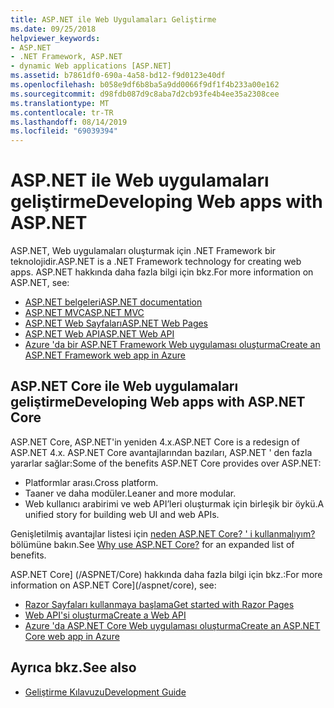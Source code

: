 ```yaml
---
title: ASP.NET ile Web Uygulamaları Geliştirme
ms.date: 09/25/2018
helpviewer_keywords:
- ASP.NET
- .NET Framework, ASP.NET
- dynamic Web applications [ASP.NET]
ms.assetid: b7861df0-690a-4a58-bd12-f9d0123e40df
ms.openlocfilehash: b058e9df6b8ba5a9dd0066f9df1f4b233a00e162
ms.sourcegitcommit: d98fdb087d9c8aba7d2cb93fe4b4ee35a2308cee
ms.translationtype: MT
ms.contentlocale: tr-TR
ms.lasthandoff: 08/14/2019
ms.locfileid: "69039394"
---
```

# <a name="developing-web-apps-with-aspnet"></a><span data-ttu-id="0f39a-102">ASP.NET ile Web uygulamaları geliştirme</span><span class="sxs-lookup"><span data-stu-id="0f39a-102">Developing Web apps with ASP.NET</span></span>

<span data-ttu-id="0f39a-103">ASP.NET, Web uygulamaları oluşturmak için .NET Framework bir teknolojidir.</span><span class="sxs-lookup"><span data-stu-id="0f39a-103">ASP.NET is a .NET Framework technology for creating web apps.</span></span> <span data-ttu-id="0f39a-104">ASP.NET hakkında daha fazla bilgi için bkz.</span><span class="sxs-lookup"><span data-stu-id="0f39a-104">For more information on ASP.NET, see:</span></span>

- [<span data-ttu-id="0f39a-105">ASP.NET belgeleri</span><span class="sxs-lookup"><span data-stu-id="0f39a-105">ASP.NET documentation</span></span>](/aspnet/overview)
- [<span data-ttu-id="0f39a-106">ASP.NET MVC</span><span class="sxs-lookup"><span data-stu-id="0f39a-106">ASP.NET MVC</span></span>](https://go.microsoft.com/fwlink/p/?LinkID=227227)
- [<span data-ttu-id="0f39a-107">ASP.NET Web Sayfaları</span><span class="sxs-lookup"><span data-stu-id="0f39a-107">ASP.NET Web Pages</span></span>](https://go.microsoft.com/fwlink/p/?LinkId=251040)
- [<span data-ttu-id="0f39a-108">ASP.NET Web API</span><span class="sxs-lookup"><span data-stu-id="0f39a-108">ASP.NET Web API</span></span>](https://go.microsoft.com/fwlink/p/?LinkId=251041)  
- [<span data-ttu-id="0f39a-109">Azure 'da bir ASP.NET Framework Web uygulaması oluşturma</span><span class="sxs-lookup"><span data-stu-id="0f39a-109">Create an ASP.NET Framework web app in Azure</span></span>](/azure/app-service/app-service-web-get-started-dotnet-framework)

## <a name="developing-web-apps-with-aspnet-core"></a><span data-ttu-id="0f39a-110">ASP.NET Core ile Web uygulamaları geliştirme</span><span class="sxs-lookup"><span data-stu-id="0f39a-110">Developing Web apps with ASP.NET Core</span></span>

<span data-ttu-id="0f39a-111">ASP.NET Core, ASP.NET'in yeniden 4.x.</span><span class="sxs-lookup"><span data-stu-id="0f39a-111">ASP.NET Core is a redesign of ASP.NET 4.x.</span></span> <span data-ttu-id="0f39a-112">ASP.NET Core avantajlarından bazıları, ASP.NET ' den fazla yararlar sağlar:</span><span class="sxs-lookup"><span data-stu-id="0f39a-112">Some of the benefits ASP.NET Core provides over ASP.NET:</span></span>

- <span data-ttu-id="0f39a-113">Platformlar arası.</span><span class="sxs-lookup"><span data-stu-id="0f39a-113">Cross platform.</span></span>
- <span data-ttu-id="0f39a-114">Taaner ve daha modüler.</span><span class="sxs-lookup"><span data-stu-id="0f39a-114">Leaner and more modular.</span></span>
- <span data-ttu-id="0f39a-115">Web kullanıcı arabirimi ve web API’leri oluşturmak için birleşik bir öykü.</span><span class="sxs-lookup"><span data-stu-id="0f39a-115">A unified story for building web UI and web APIs.</span></span>

<span data-ttu-id="0f39a-116">Genişletilmiş avantajlar listesi için [neden ASP.NET Core? ' i kullanmalıyım?](/aspnet/core#why-choose-aspnet-core) bölümüne bakın.</span><span class="sxs-lookup"><span data-stu-id="0f39a-116">See [Why use ASP.NET Core?](/aspnet/core#why-choose-aspnet-core) for an expanded list of benefits.</span></span>

<span data-ttu-id="0f39a-117">ASP.NET Core] (/ASPNET/Core) hakkında daha fazla bilgi için bkz.:</span><span class="sxs-lookup"><span data-stu-id="0f39a-117">For more information on ASP.NET Core](/aspnet/core), see:</span></span>

- [<span data-ttu-id="0f39a-118">Razor Sayfaları kullanmaya başlama</span><span class="sxs-lookup"><span data-stu-id="0f39a-118">Get started with Razor Pages</span></span>](/aspnet/core/tutorials/razor-pages/razor-pages-start)
- [<span data-ttu-id="0f39a-119">Web API'si oluşturma</span><span class="sxs-lookup"><span data-stu-id="0f39a-119">Create a Web API</span></span>](/aspnet/core/tutorials/first-web-api)
- [<span data-ttu-id="0f39a-120">Azure 'da ASP.NET Core Web uygulaması oluşturma</span><span class="sxs-lookup"><span data-stu-id="0f39a-120">Create an ASP.NET Core web app in Azure</span></span>](/azure/app-service/app-service-web-get-started-dotnet)
  
## <a name="see-also"></a><span data-ttu-id="0f39a-121">Ayrıca bkz.</span><span class="sxs-lookup"><span data-stu-id="0f39a-121">See also</span></span>

- [<span data-ttu-id="0f39a-122">Geliştirme Kılavuzu</span><span class="sxs-lookup"><span data-stu-id="0f39a-122">Development Guide</span></span>](../../docs/framework/development-guide.md)
